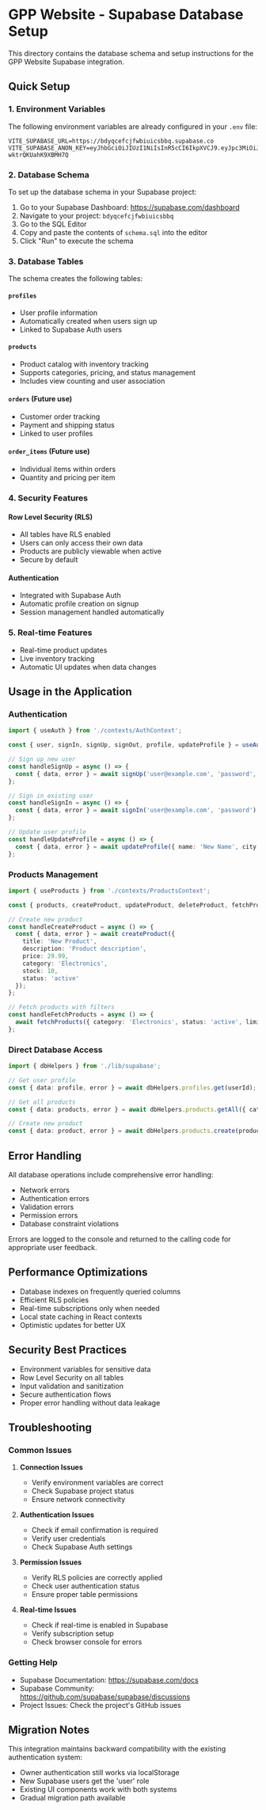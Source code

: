# GPP Website - Supabase Database Setup

This directory contains the database schema and setup instructions for the GPP Website Supabase integration.

## Quick Setup

### 1. Environment Variables

The following environment variables are already configured in your `.env` file:

```env
VITE_SUPABASE_URL=https://bdyqcefcjfwbiuicsbbq.supabase.co
VITE_SUPABASE_ANON_KEY=eyJhbGciOiJIUzI1NiIsInR5cCI6IkpXVCJ9.eyJpc3MiOiJzdXBhYmFzZSIsInJlZiI6ImJkeXFjZWZjamZ3Yml1aWNzYmJxIiwicm9sZSI6ImFub24iLCJpYXQiOjE3NTc5NDI3NDksImV4cCI6MjA3MzUxODc0OX0.BFqZo0kDdc_TuCW_uu5HRaP0P-wktrQKUahK9XBMH7Q
```

### 2. Database Schema

To set up the database schema in your Supabase project:

1. Go to your Supabase Dashboard: https://supabase.com/dashboard
2. Navigate to your project: `bdyqcefcjfwbiuicsbbq`
3. Go to the SQL Editor
4. Copy and paste the contents of `schema.sql` into the editor
5. Click "Run" to execute the schema

### 3. Database Tables

The schema creates the following tables:

#### `profiles`
- User profile information
- Automatically created when users sign up
- Linked to Supabase Auth users

#### `products`
- Product catalog with inventory tracking
- Supports categories, pricing, and status management
- Includes view counting and user association

#### `orders` (Future use)
- Customer order tracking
- Payment and shipping status
- Linked to user profiles

#### `order_items` (Future use)
- Individual items within orders
- Quantity and pricing per item

### 4. Security Features

#### Row Level Security (RLS)
- All tables have RLS enabled
- Users can only access their own data
- Products are publicly viewable when active
- Secure by default

#### Authentication
- Integrated with Supabase Auth
- Automatic profile creation on signup
- Session management handled automatically

### 5. Real-time Features

- Real-time product updates
- Live inventory tracking
- Automatic UI updates when data changes

## Usage in the Application

### Authentication

```typescript
import { useAuth } from './contexts/AuthContext';

const { user, signIn, signUp, signOut, profile, updateProfile } = useAuth();

// Sign up new user
const handleSignUp = async () => {
  const { data, error } = await signUp('user@example.com', 'password', { name: 'John Doe' });
};

// Sign in existing user
const handleSignIn = async () => {
  const { data, error } = await signIn('user@example.com', 'password');
};

// Update user profile
const handleUpdateProfile = async () => {
  const { data, error } = await updateProfile({ name: 'New Name', city: 'New City' });
};
```

### Products Management

```typescript
import { useProducts } from './contexts/ProductsContext';

const { products, createProduct, updateProduct, deleteProduct, fetchProducts } = useProducts();

// Create new product
const handleCreateProduct = async () => {
  const { data, error } = await createProduct({
    title: 'New Product',
    description: 'Product description',
    price: 29.99,
    category: 'Electronics',
    stock: 10,
    status: 'active'
  });
};

// Fetch products with filters
const handleFetchProducts = async () => {
  await fetchProducts({ category: 'Electronics', status: 'active', limit: 20 });
};
```

### Direct Database Access

```typescript
import { dbHelpers } from './lib/supabase';

// Get user profile
const { data: profile, error } = await dbHelpers.profiles.get(userId);

// Get all products
const { data: products, error } = await dbHelpers.products.getAll({ category: 'Electronics' });

// Create new product
const { data: product, error } = await dbHelpers.products.create(productData);
```

## Error Handling

All database operations include comprehensive error handling:

- Network errors
- Authentication errors
- Validation errors
- Permission errors
- Database constraint violations

Errors are logged to the console and returned to the calling code for appropriate user feedback.

## Performance Optimizations

- Database indexes on frequently queried columns
- Efficient RLS policies
- Real-time subscriptions only when needed
- Local state caching in React contexts
- Optimistic updates for better UX

## Security Best Practices

- Environment variables for sensitive data
- Row Level Security on all tables
- Input validation and sanitization
- Secure authentication flows
- Proper error handling without data leakage

## Troubleshooting

### Common Issues

1. **Connection Issues**
   - Verify environment variables are correct
   - Check Supabase project status
   - Ensure network connectivity

2. **Authentication Issues**
   - Check if email confirmation is required
   - Verify user credentials
   - Check Supabase Auth settings

3. **Permission Issues**
   - Verify RLS policies are correctly applied
   - Check user authentication status
   - Ensure proper table permissions

4. **Real-time Issues**
   - Check if real-time is enabled in Supabase
   - Verify subscription setup
   - Check browser console for errors

### Getting Help

- Supabase Documentation: https://supabase.com/docs
- Supabase Community: https://github.com/supabase/supabase/discussions
- Project Issues: Check the project's GitHub issues

## Migration Notes

This integration maintains backward compatibility with the existing authentication system:

- Owner authentication still works via localStorage
- New Supabase users get the 'user' role
- Existing UI components work with both systems
- Gradual migration path available